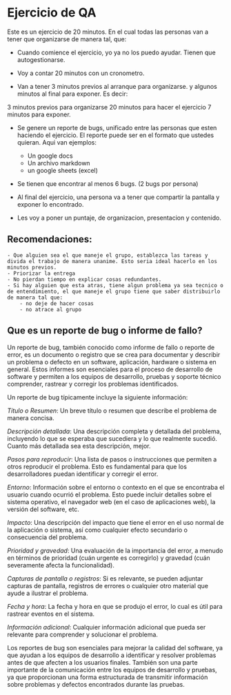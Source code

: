 # Ejercicio de QA


Este es un ejercicio de 20 minutos. En el cual todas las personas van a tener que organizarse de manera tal, que:

- Cuando comience el ejercicio, yo ya no los puedo ayudar. Tienen que autogestionarse.

- Voy a contar 20 minutos con un cronometro.

- Van a tener 3 minutos previos al arranque para organizarse. y algunos minutos al final para exponer. Es decir:

3 minutos previos para organizarse
20 minutos para hacer el ejercicio
7 minutos para exponer.

- Se genere un reporte de bugs, unificado entre las personas que esten haciendo el ejercicio. El reporte puede ser en el formato que ustedes quieran. Aqui van ejemplos:
    - Un google docs
    - Un archivo markdown
    - un google sheets (excel)

- Se tienen que encontrar al menos 6 bugs. (2 bugs por persona)

- Al final del ejercicio, una persona va a tener que compartir la pantalla y exponer lo encontrado.

- Les voy a poner un puntaje, de organizacion, presentacion y contenido.

## Recomendaciones:
    - Que alguien sea el que maneje el grupo, establezca las tareas y divida el trabajo de manera unanime. Esto seria ideal hacerlo en los minutos previos.
    - Priorizar la entrega
    - No pierdan tiempo en explicar cosas redundantes.
    - Si hay alguien que esta atras, tiene algun problema ya sea tecnico o de entendimiento, el que maneje el grupo tiene que saber distribuirlo de manera tal que:
        - no deje de hacer cosas
        - no atrace al grupo


## Que es un reporte de bug o informe de fallo?

Un reporte de bug, también conocido como informe de fallo o reporte de error, es un documento o registro que se crea para documentar y describir un problema o defecto en un software, aplicación, hardware o sistema en general. Estos informes son esenciales para el proceso de desarrollo de software y permiten a los equipos de desarrollo, pruebas y soporte técnico comprender, rastrear y corregir los problemas identificados.

Un reporte de bug típicamente incluye la siguiente información:

*Título o Resumen*: Un breve título o resumen que describe el problema de manera concisa.

*Descripción detallada*: Una descripción completa y detallada del problema, incluyendo lo que se esperaba que sucediera y lo que realmente sucedió. Cuanto más detallada sea esta descripción, mejor.

*Pasos para reproducir*: Una lista de pasos o instrucciones que permiten a otros reproducir el problema. Esto es fundamental para que los desarrolladores puedan identificar y corregir el error.

*Entorno*: Información sobre el entorno o contexto en el que se encontraba el usuario cuando ocurrió el problema. Esto puede incluir detalles sobre el sistema operativo, el navegador web (en el caso de aplicaciones web), la versión del software, etc.

*Impacto*: Una descripción del impacto que tiene el error en el uso normal de la aplicación o sistema, así como cualquier efecto secundario o consecuencia del problema.

*Prioridad y gravedad*: Una evaluación de la importancia del error, a menudo en términos de prioridad (cuán urgente es corregirlo) y gravedad (cuán severamente afecta la funcionalidad).

*Capturas de pantalla o registros*: Si es relevante, se pueden adjuntar capturas de pantalla, registros de errores o cualquier otro material que ayude a ilustrar el problema.

*Fecha y hora*: La fecha y hora en que se produjo el error, lo cual es útil para rastrear eventos en el sistema.

*Información adicional*: Cualquier información adicional que pueda ser relevante para comprender y solucionar el problema.

Los reportes de bug son esenciales para mejorar la calidad del software, ya que ayudan a los equipos de desarrollo a identificar y resolver problemas antes de que afecten a los usuarios finales. También son una parte importante de la comunicación entre los equipos de desarrollo y pruebas, ya que proporcionan una forma estructurada de transmitir información sobre problemas y defectos encontrados durante las pruebas.
